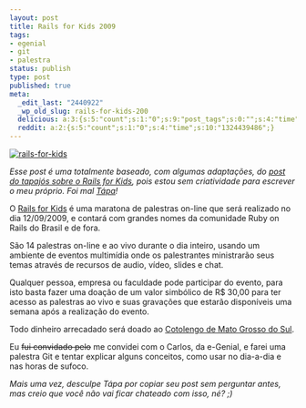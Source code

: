 ```yaml
---
layout: post
title: Rails for Kids 2009
tags:
- egenial
- git
- palestra
status: publish
type: post
published: true
meta:
  _edit_last: "2440922"
  _wp_old_slug: rails-for-kids-200
  delicious: a:3:{s:5:"count";s:1:"0";s:9:"post_tags";s:0:"";s:4:"time";s:10:"1298903501";}
  reddit: a:2:{s:5:"count";s:1:"0";s:4:"time";s:10:"1324439486";}
---
```

<a title="Rails for kids" href="http://railsforkids.com/"><img src="http://tinogomes.files.wordpress.com/2009/08/rails-for-kids.png" alt="rails-for-kids" /></a>

*Esse post é uma totalmente baseado, com algumas adaptações, do [post do tapajós sobre o Rails for Kids](http://tapajos.me/2009/8/12/rails-for-kids), pois estou sem criatividade para escrever o meu próprio. Foi mal [Tápa](http://tapajos.me/)!*

O [Rails for Kids](http://www.railsforkids.com/) é uma maratona de palestras on-line que será realizado no dia 12/09/2009, e contará com grandes nomes da comunidade Ruby on Rails do Brasil e de fora.

São 14 palestras on-line e ao vivo durante o dia inteiro, usando um ambiente de eventos multimídia onde os palestrantes ministrarão seus temas através de recursos de audio, vídeo, slides e chat.

Qualquer pessoa, empresa ou faculdade pode participar do evento, para isto basta fazer uma doação de um valor simbólico de R$ 30,00 para ter acesso as palestras ao vivo e suas gravações que estarão disponíveis uma semana após a realização do evento.

Todo dinheiro arrecadado será doado ao [Cotolengo de Mato Grosso do Sul](http://www.cotolengo.com.br/).

Eu <del>fui convidado pelo</del> me convidei com o Carlos, da e-Genial, e farei uma palestra Git e tentar explicar alguns conceitos, como usar no dia-a-dia e nas horas de sufoco.

*Mais uma vez, desculpe Tápa por copiar seu post sem perguntar antes, mas creio que você não vai ficar chateado com isso, né? ;)*
